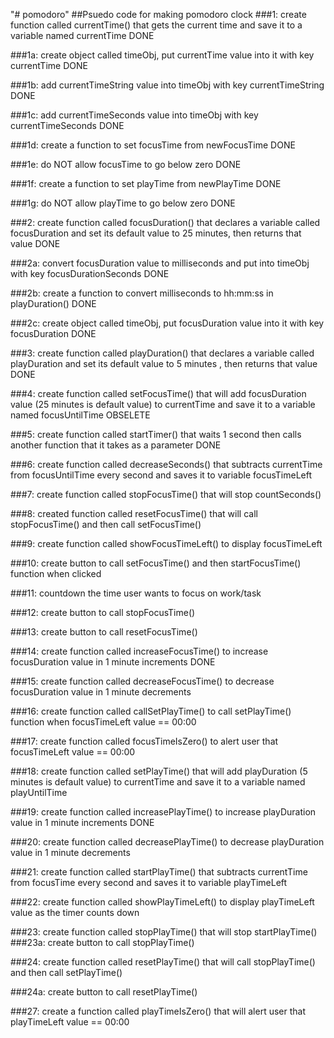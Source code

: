 "# pomodoro" 
##Psuedo code for making pomodoro clock
###1: create function called currentTime() that gets the current time and save it to a variable named currentTime
DONE

###1a: create object called timeObj, put currentTime value into it with key currentTime
DONE

###1b: add currentTimeString value into timeObj with key currentTimeString
DONE

###1c: add currentTimeSeconds value into timeObj with key currentTimeSeconds
DONE

###1d: create a function to set focusTime from newFocusTime
DONE

###1e: do NOT allow focusTime to go below zero
DONE

###1f: create a function to set playTime from newPlayTime
DONE

###1g: do NOT allow playTime to go below zero
DONE

###2: create function called focusDuration() that declares a variable called focusDuration and set its default value to 25 minutes, then returns that value
DONE

###2a: convert focusDuration value to milliseconds and put into timeObj with key focusDurationSeconds
DONE

###2b: create a function to convert milliseconds to hh:mm:ss in playDuration()
DONE

###2c: create object called timeObj, put focusDuration value into it with key focusDuration
DONE

###3: create function called playDuration() that declares a variable called playDuration and set its default value to 5 minutes , then returns that value
DONE

###4: create function called setFocusTime() that will add focusDuration value (25 minutes is default value) to currentTime and save it to a variable named focusUntilTime
OBSELETE

###5: create function called startTimer() that waits 1 second then calls another function that it takes as a parameter
DONE

###6: create function called decreaseSeconds() that subtracts currentTime from focusUntilTime every second and saves it to variable focusTimeLeft

###7: create function called stopFocusTime() that will stop countSeconds()

###8: created function called resetFocusTime() that will call stopFocusTime() and then call setFocusTime()

###9: create function called showFocusTimeLeft() to display focusTimeLeft

###10: create button to call setFocusTime() and then startFocusTime() function when clicked

###11: countdown the time user wants to focus on work/task

###12: create button to call stopFocusTime()

###13: create button to call resetFocusTime()

###14: create function called increaseFocusTime() to increase focusDuration value in 1 minute increments
DONE

###15: create function called decreaseFocusTime() to decrease focusDuration value in 1 minute decrements

###16: create function called callSetPlayTime() to call setPlayTime() function when focusTimeLeft value == 00:00

###17: create function called focusTimeIsZero() to alert user that focusTimeLeft value == 00:00

###18: create function called setPlayTime() that will add playDuration (5 minutes is default value) to currentTime and save it to a variable named playUntilTime

###19: create function called increasePlayTime() to increase playDuration value in 1 minute increments
DONE

###20: create function called decreasePlayTime() to decrease playDuration value in 1 minute decrements

###21: create function called startPlayTime() that subtracts currentTime from focusTime every second and saves it to variable playTimeLeft

###22: create function called showPlayTimeLeft() to display playTimeLeft value as the timer counts down

###23: create function called stopPlayTime() that will stop startPlayTime()
###23a: create button to call stopPlayTime()

###24: create function called resetPlayTime() that will call stopPlayTime() and then call setPlayTime()

###24a: create button to call resetPlayTime()

###27: create a function called playTimeIsZero() that will alert user that playTimeLeft value == 00:00

